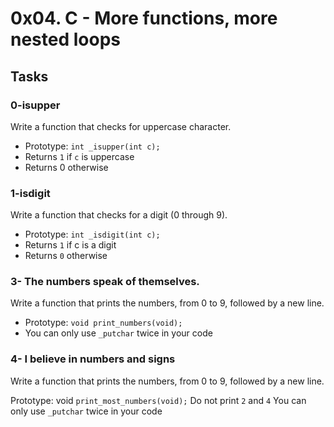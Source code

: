# 0x04. C - More functions, more nested loops

## Tasks

### 0-isupper
Write a function that checks for uppercase character.

 - Prototype: `int _isupper(int c);`
 - Returns `1` if `c` is uppercase
 - Returns 0 otherwise

### 1-isdigit
Write a function that checks for a digit (0 through 9).

 - Prototype: `int _isdigit(int c);`
 - Returns `1` if c is a digit
 - Returns `0` otherwise

### 3- The numbers speak of themselves.
Write a function that prints the numbers, from 0 to 9, followed by a new line.

 - Prototype: `void print_numbers(void);`
 - You can only use `_putchar` twice in your code

### 4- I believe in numbers and signs
Write a function that prints the numbers, from 0 to 9, followed by a new line.

Prototype: void `print_most_numbers(void);`
Do not print `2` and `4`
You can only use `_putchar` twice in your code
